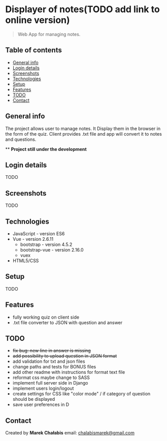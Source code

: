 # Displayer of notes(TODO add link to online version)

> Web App for managing notes.

## Table of contents

- [General info](#general-info)
- [Login details](#login-details)
- [Screenshots](#screenshots)
- [Technologies](#technologies)
- [Setup](#setup)
- [Features](#features)
- [TODO](#TODO)
- [Contact](#contact)

## General info

The project allows user to manage notes. It Display them in the browser in the form of the quiz. Client provides .txt file and app will convert it to notes and questions.

\*\* <b>Project still under the development</b>

## Login details

TODO

## Screenshots

TODO

## Technologies

- JavaScript - version ES6
- Vue - version 2.6.11
  - bootstrap - version 4.5.2
  - bootstrap-vue - version 2.16.0
  - vuex
- HTML5/CSS

## Setup

TODO

## Features

- fully working quiz on client side
- .txt file converter to JSON with question and answer

## TODO


- ~~fix bug: new line in answer is missing~~
- ~~add possibility to upload question in JSON format~~
- add validation for txt and json files
- change paths and tests for BONUS files
- add other readme with instructions for format text file
- reformat css maybe change to SASS
- implement full server side in Django
- implement users login/logout
- create settings for CSS like "color mode" / if category of question should be displayed
- save user preferences in D

## Contact

Created by <b>Marek Chałabis</b> email: chalabismarek@gmail.com
